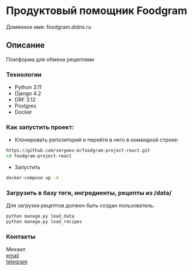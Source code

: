 # Продуктовый помощник  Foodgram


Доменное имя: foodgram.didns.ru


## Описание

Платформа для обмена рецептами


### Технологии
- Python 3.11
- Django 4.2
- DRF 3.12
- Postgres
- Docker

### Как запустить проект:
- Клонировать репозиторий и перейти в него в командной строке:

```bash
https://github.com/sergeev-m/foodgram-project-react.git
cd foodgram-project-react
```

- Запустить
```bash
docker-compose up -d
````

### Загрузить в базу теги, ингредиенты, рецепты из /data/
Для загрузки рецептов должен быть создан пользователь.
```bash
python manage.py load_data
python manage.py load_recipes
```

### Контакты

Михаил  
[email](server-15@yandex.ru)  
[telegram](https://t.me/sergeev_mikhail)
